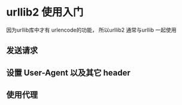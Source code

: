 # urllib2 使用入门
因为urllib库中才有 urlencode的功能， 所以urllib2 通常与urllib 一起使用

## 发送请求

## 设置 User-Agent 以及其它 header

## 使用代理